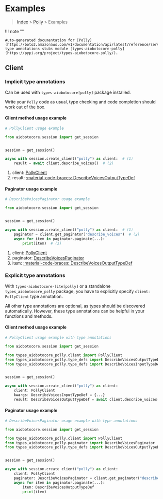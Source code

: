 # Examples

> [Index](../README.md) > [Polly](./README.md) > Examples

!!! note ""

    Auto-generated documentation for [Polly](https://boto3.amazonaws.com/v1/documentation/api/latest/reference/services/polly.html#polly)
    type annotations stubs module [types-aiobotocore-polly](https://pypi.org/project/types-aiobotocore-polly/).

## Client

### Implicit type annotations

Can be used with `types-aiobotocore[polly]` package installed.

Write your `Polly` code as usual,
type checking and code completion should work out of the box.



#### Client method usage example

```python
# PollyClient usage example

from aiobotocore.session import get_session


session = get_session()

async with session.create_client("polly") as client:  # (1)
    result = await client.describe_voices()  # (2)
```

1. client: [PollyClient](./client.md)
2. result: [:material-code-braces: DescribeVoicesOutputTypeDef](./type_defs.md#describevoicesoutputtypedef)



#### Paginator usage example

```python
# DescribeVoicesPaginator usage example

from aiobotocore.session import get_session


session = get_session()

async with session.create_client("polly") as client:  # (1)
    paginator = client.get_paginator("describe_voices")  # (2)
    async for item in paginator.paginate(...):
        print(item)  # (3)
```

1. client: [PollyClient](./client.md)
2. paginator: [DescribeVoicesPaginator](./paginators.md#describevoicespaginator)
3. item: [:material-code-braces: DescribeVoicesOutputTypeDef](./type_defs.md#describevoicesoutputtypedef)




### Explicit type annotations

With `types-aiobotocore-lite[polly]`
or a standalone `types_aiobotocore_polly` package, you have to explicitly specify
`client: PollyClient` type annotation.

All other type annotations are optional, as types should be discovered automatically.
However, these type annotations can be helpful in your functions and methods.


#### Client method usage example

```python
# PollyClient usage example with type annotations

from aiobotocore.session import get_session

from types_aiobotocore_polly.client import PollyClient
from types_aiobotocore_polly.type_defs import DescribeVoicesOutputTypeDef
from types_aiobotocore_polly.type_defs import DescribeVoicesInputTypeDef


session = get_session()

async with session.create_client("polly") as client:
    client: PollyClient
    kwargs: DescribeVoicesInputTypeDef = {...}
    result: DescribeVoicesOutputTypeDef = await client.describe_voices(**kwargs)
```



#### Paginator usage example

```python
# DescribeVoicesPaginator usage example with type annotations

from aiobotocore.session import get_session

from types_aiobotocore_polly.client import PollyClient
from types_aiobotocore_polly.paginator import DescribeVoicesPaginator
from types_aiobotocore_polly.type_defs import DescribeVoicesOutputTypeDef


session = get_session()

async with session.create_client("polly") as client:
    client: PollyClient
    paginator: DescribeVoicesPaginator = client.get_paginator("describe_voices")
    async for item in paginator.paginate(...):
        item: DescribeVoicesOutputTypeDef
        print(item)
```


